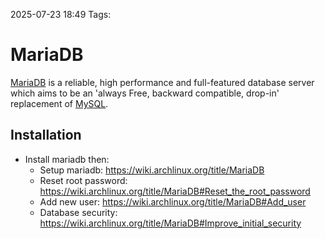 2025-07-23 18:49
Tags: 

# MariaDB

[MariaDB](https://en.wikipedia.org/wiki/MariaDB "wikipedia:MariaDB") is a reliable, high performance and full-featured database server which aims to be an 'always Free, backward compatible, drop-in' replacement of [MySQL](https://wiki.archlinux.org/title/MySQL "MySQL").

## Installation

- Install mariadb then: 
	- Setup mariadb: https://wiki.archlinux.org/title/MariaDB
	- Reset root password: https://wiki.archlinux.org/title/MariaDB#Reset_the_root_password
	- Add new user: https://wiki.archlinux.org/title/MariaDB#Add_user
	- Database security: https://wiki.archlinux.org/title/MariaDB#Improve_initial_security